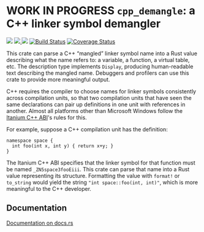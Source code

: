 # WORK IN PROGRESS `cpp_demangle`: a C++ linker symbol demangler

[![](https://docs.rs/cpp_demangle/badge.svg)](https://docs.rs/cpp_demangle/) [![](http://meritbadge.herokuapp.com/cpp_demangle) ![](https://img.shields.io/crates/d/cpp_demangle.png)](https://crates.io/crates/cpp_demangle) [![Build Status](https://travis-ci.org/fitzgen/cpp_demangle.png?branch=master)](https://travis-ci.org/fitzgen/cpp_demangle) [![Coverage Status](https://coveralls.io/repos/github/fitzgen/cpp_demangle/badge.svg?branch=master)](https://coveralls.io/github/fitzgen/cpp_demangle?branch=master)

This crate can parse a C++ “mangled” linker symbol name into a Rust value
describing what the name refers to: a variable, a function, a virtual table,
etc. The description type implements `Display`, producing human-readable text
describing the mangled name. Debuggers and profilers can use this crate to
provide more meaningful output.

C++ requires the compiler to choose names for linker symbols consistently across
compilation units, so that two compilation units that have seen the same
declarations can pair up definitions in one unit with references in another.
Almost all platforms other than Microsoft Windows follow the
[Itanium C++ ABI][itanium]'s rules for this.

[itanium]: http://mentorembedded.github.io/cxx-abi/abi.html#mangling

For example, suppose a C++ compilation unit has the definition:

    namespace space {
      int foo(int x, int y) { return x+y; }
    }

The Itanium C++ ABI specifies that the linker symbol for that function must be
named `_ZN5space3fooEiii`. This crate can parse that name into a Rust value
representing its structure. Formatting the value with `format!` or `to_string`
would yield the string `"int space::foo(int, int)"`, which is more meaningful to
the C++ developer.

## Documentation

[Documentation on docs.rs](https://docs.rs/cpp_demangle)
